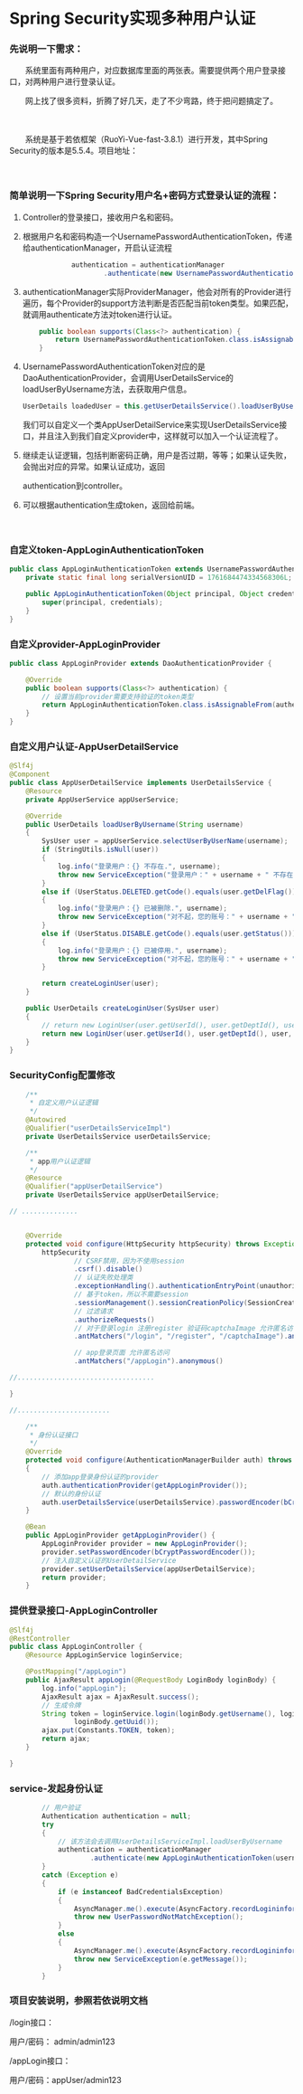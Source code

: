 # Spring Security实现多种用户认证

### 先说明一下需求：

　　系统里面有两种用户，对应数据库里面的两张表。需要提供两个用户登录接口，对两种用户进行登录认证。

　　网上找了很多资料，折腾了好几天，走了不少弯路，终于把问题搞定了。

　　

　　系统是基于若依框架（RuoYi-Vue-fast-3.8.1）进行开发，其中Spring Security的版本是5.5.4。项目地址：

　　

### 简单说明一下Spring Security用户名+密码方式登录认证的流程：

1. Controller的登录接口，接收用户名和密码。

2. 根据用户名和密码构造一个UsernamePasswordAuthenticationToken，传递给authenticationManager，开启认证流程
   
   ```java
               authentication = authenticationManager
                       .authenticate(new UsernamePasswordAuthenticationToken(username, password));
   ```

3. authenticationManager实际ProviderManager，他会对所有的Provider进行遍历，每个Provider的support方法判断是否匹配当前token类型。如果匹配，就调用authenticate方法对token进行认证。
   
   ```java
       public boolean supports(Class<?> authentication) {
           return UsernamePasswordAuthenticationToken.class.isAssignableFrom(authentication);
       }
   ```

4. UsernamePasswordAuthenticationToken对应的是DaoAuthenticationProvider，会调用UserDetailsService的loadUserByUsername方法，去获取用户信息。
   
   ```java
   UserDetails loadedUser = this.getUserDetailsService().loadUserByUsername(username);
   ```
   
    我们可以自定义一个类AppUserDetailService来实现UserDetailsService接口，并且注入到我们自定义provider中，这样就可以加入一个认证流程了。

5. 继续走认证逻辑，包括判断密码正确，用户是否过期，等等；如果认证失败，会抛出对应的异常。如果认证成功，返回
   
    authentication到controller。

6. 可以根据authentication生成token，返回给前端。

　　

### 自定义token-AppLoginAuthenticationToken

```java
public class AppLoginAuthenticationToken extends UsernamePasswordAuthenticationToken {
    private static final long serialVersionUID = 1761684474334568306L;

    public AppLoginAuthenticationToken(Object principal, Object credentials) {
        super(principal, credentials);
    }
}
```

### 自定义provider-AppLoginProvider

```java
public class AppLoginProvider extends DaoAuthenticationProvider {

    @Override
    public boolean supports(Class<?> authentication) {
        // 设置当前provider需要支持验证的token类型
        return AppLoginAuthenticationToken.class.isAssignableFrom(authentication);
    }
}
```

### 自定义用户认证-AppUserDetailService

```java
@Slf4j
@Component
public class AppUserDetailService implements UserDetailsService {
    @Resource
    private AppUserService appUserService;

    @Override
    public UserDetails loadUserByUsername(String username)
    {
        SysUser user = appUserService.selectUserByUserName(username);
        if (StringUtils.isNull(user))
        {
            log.info("登录用户：{} 不存在.", username);
            throw new ServiceException("登录用户：" + username + " 不存在");
        }
        else if (UserStatus.DELETED.getCode().equals(user.getDelFlag()))
        {
            log.info("登录用户：{} 已被删除.", username);
            throw new ServiceException("对不起，您的账号：" + username + " 已被删除");
        }
        else if (UserStatus.DISABLE.getCode().equals(user.getStatus()))
        {
            log.info("登录用户：{} 已被停用.", username);
            throw new ServiceException("对不起，您的账号：" + username + " 已停用");
        }

        return createLoginUser(user);
    }

    public UserDetails createLoginUser(SysUser user)
    {
        // return new LoginUser(user.getUserId(), user.getDeptId(), user, permissionService.getMenuPermission(user));
        return new LoginUser(user.getUserId(), user.getDeptId(), user, null);
    }
}
```

### SecurityConfig配置修改

```java
    /**
     * 自定义用户认证逻辑
     */
    @Autowired
    @Qualifier("userDetailsServiceImpl")
    private UserDetailsService userDetailsService;

    /**
     * app用户认证逻辑
     */
    @Resource
    @Qualifier("appUserDetailService")
    private UserDetailsService appUserDetailService;

// ..............


    @Override
    protected void configure(HttpSecurity httpSecurity) throws Exception {
        httpSecurity
                // CSRF禁用，因为不使用session
                .csrf().disable()
                // 认证失败处理类
                .exceptionHandling().authenticationEntryPoint(unauthorizedHandler).and()
                // 基于token，所以不需要session
                .sessionManagement().sessionCreationPolicy(SessionCreationPolicy.STATELESS).and()
                // 过滤请求
                .authorizeRequests()
                // 对于登录login 注册register 验证码captchaImage 允许匿名访问
                .antMatchers("/login", "/register", "/captchaImage").anonymous()

                // app登录页面 允许匿名访问
                .antMatchers("/appLogin").anonymous()

//..................................

}

//.......................

    /**
     * 身份认证接口
     */
    @Override
    protected void configure(AuthenticationManagerBuilder auth) throws Exception
    {
        // 添加app登录身份认证的provider
        auth.authenticationProvider(getAppLoginProvider());
        // 默认的身份认证
        auth.userDetailsService(userDetailsService).passwordEncoder(bCryptPasswordEncoder());
    }

    @Bean
    public AppLoginProvider getAppLoginProvider() {
        AppLoginProvider provider = new AppLoginProvider();
        provider.setPasswordEncoder(bCryptPasswordEncoder());
        // 注入自定义认证的UserDetailService
        provider.setUserDetailsService(appUserDetailService);
        return provider;
    }
```

### 提供登录接口-AppLoginController

```java
@Slf4j
@RestController
public class AppLoginController {
    @Resource AppLoginService loginService;

    @PostMapping("/appLogin")
    public AjaxResult appLogin(@RequestBody LoginBody loginBody) {
        log.info("appLogin");
        AjaxResult ajax = AjaxResult.success();
        // 生成令牌
        String token = loginService.login(loginBody.getUsername(), loginBody.getPassword(), loginBody.getCode(),
                loginBody.getUuid());
        ajax.put(Constants.TOKEN, token);
        return ajax;
    }

}
```

### service-发起身份认证

```java
        // 用户验证
        Authentication authentication = null;
        try
        {
            // 该方法会去调用UserDetailsServiceImpl.loadUserByUsername
            authentication = authenticationManager
                    .authenticate(new AppLoginAuthenticationToken(username, password));
        }
        catch (Exception e)
        {
            if (e instanceof BadCredentialsException)
            {
                AsyncManager.me().execute(AsyncFactory.recordLogininfor(username, Constants.LOGIN_FAIL, MessageUtils.message("user.password.not.match")));
                throw new UserPasswordNotMatchException();
            }
            else
            {
                AsyncManager.me().execute(AsyncFactory.recordLogininfor(username, Constants.LOGIN_FAIL, e.getMessage()));
                throw new ServiceException(e.getMessage());
            }
        }
```

### 项目安装说明，参照若依说明文档

/login接口：

用户/密码： admin/admin123

/appLogin接口：

用户/密码：appUser/admin123
